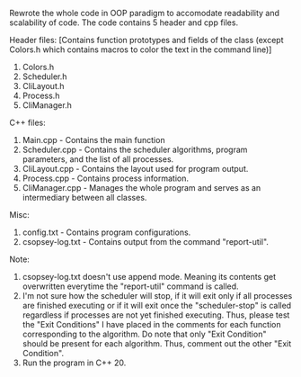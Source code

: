 Rewrote the whole code in OOP paradigm to accomodate readability and scalability of code. The code contains 5 header and cpp files.

Header files: [Contains function prototypes and fields of the class (except Colors.h which contains macros to color the text in the command line)]
1) Colors.h
2) Scheduler.h
3) CliLayout.h
4) Process.h
5) CliManager.h

C++ files:
1) Main.cpp - Contains the main function
2) Scheduler.cpp - Contains the scheduler algorithms, program parameters, and the list of all processes.
3) CliLayout.cpp - Contains the layout used for program output.
4) Process.cpp - Contains process information.
5) CliManager.cpp - Manages the whole program and serves as an intermediary between all classes.

Misc:
1) config.txt - Contains program configurations.
2) csopsey-log.txt - Contains output from the command "report-util".

Note:
1) csopsey-log.txt doesn't use append mode. Meaning its contents get overwritten everytime the "report-util" command is called.
2) I'm not sure how the scheduler will stop, if it will exit only if all processes are finished executing or if it will exit once the "scheduler-stop" is called regardless if processes are not yet finished executing. Thus, please test the "Exit Conditions" I have placed in the comments for each function corresponding to the algorithm. Do note that only "Exit Condition" should be present for each algorithm. Thus, comment out the other "Exit Condition".
3) Run the program in C++ 20.
